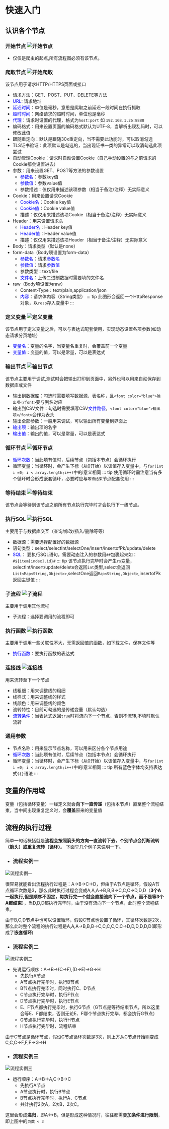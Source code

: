 # 快速入门

## 认识各个节点
### 开始节点 ![开始节点](/images/course/shape-start.png "shape-start.png")
- 仅仅是爬虫的起点,所有流程图必须有该节点。

### 爬取节点 ![开始爬取](/images/course/shape-request.png "shape-request.png")
该节点用于请求HTTP/HTTPS页面或接口

- 请求方法：GET、POST、PUT、DELETE等方法
- <font color="blue">URL</font>: 请求地址
- <font color="blue">延迟时间</font>：单位是毫秒，意思是爬取之前延迟一段时间在执行抓取
- <font color="blue">超时时间</font>：网络请求的超时时间，单位也是毫秒
- <font color="blue">代理</font>：请求时设置的代理，格式为`host:port` 如 `192.168.1.26:8888`
- 编码格式：用来设置页面的编码格式默认为UTF-8，当解析出现乱码时，可以修改此值
- 跟随重定向：默认是跟随30x重定向，当不需要此功能时，可以取消勾选
- TLS证书验证：此项默认是勾选的，当出现证书一类的异常可以取消勾选此项尝试
- 自动管理Cookie：请求时自动设置Cookie（自己手动设置的与之前请求的Cookie都会设置进去）
- 参数：用来设置GET、POST等方法的参数设置
    - <font color="blue">参数名</font>：参数key值
    - <font color="blue">参数值</font>：参数value值
    - 参数描述：仅仅用来描述该项参数（相当于备注/注释）无实际意义
- Cookie：用来设置请求Cookie
    - <font color="blue">Cookie名</font>：Cookie key值
    - <font color="blue">Cookie值</font>：Cookie value值
    - 描述：仅仅用来描述该项Cookie（相当于备注/注释）无实际意义
- Header：用来设置请求头
    - <font color="blue">Header名</font>：Header key值
    - <font color="blue">Header值</font>：Header value值
    - 描述：仅仅用来描述该项Header（相当于备注/注释）无实际意义
- Body：请求类型（默认是none）
- form-data（Body项设置为form-data）
    - <font color="blue">参数名</font>：请求<font color="blue">参数名</font>
    - <font color="blue">参数值</font>：请求<font color="blue">参数值</font>
    - 参数类型：text/file
    - <font color="blue">文件名</font>：上传二进制数据时需要填的文件名
- raw（Body项设置为raw）
    - Content-Type：text/plain,application/json
    - <font color="blue">内容</font>：请求体内容（String类型）
::: tip 
此图形会返回一个HttpResponse对象，以`resp`存入变量中
:::

### 定义变量 ![定义变量](/images/course/shape-var.png "shape-var.png")
该节点用于定义变量之后，可以与表达式配套使用，实现动态设置各项参数(如动态请求分页地址)

- <font color="blue">变量名</font>：变量的名字，当变量名重复时，会覆盖前一个变量
- <font color="blue">变量值</font>：变量的值，可以是常量，可以是表达式

### 输出节点 ![输出节点](/images/course/shape-output.png "shape-output.png")
该节点主要用于调试,测试时会把输出打印到页面中，另外也可以用来自动保存到数据库或文件

- 输出到数据库：勾选时需要填写数据源、表名称，且`<font color="blue">输出项</font>`要与列名对应
- 输出到CSV文件：勾选时需要填写CSV<font color="blue">文件路径</font>，`<font color="blue">输出项</font>`会作为表头
- 输出全部参数：一般用来调试，可以输出所有变量到界面上
- <font color="blue">输出项</font>：输出项的名字
- <font color="blue">输出值</font>：输出的值，可以是常量，可以是表达式

### 循环节点 ![循环节点](/images/course/shape-loop.png "shape-loop.png")
- <font color="blue">循环次数</font>：当此项有值时，后续节点（包括本节点）会循环执行
- 循环变量：当循环时，会产生下标（从0开始）以该值存入变量中，与``for(int i =0; i < array.length;i++)``中的i意义相同
::: tip 
使用循环时需注意当有多个循环时会形成嵌套循环，必要时应与`等待结束`节点配套使用
:::

### 等待结束 ![等待结束](/images/course/shape-forkjoin.png "shape-forkjoin.png")
该节点会等待到该节点之前所有节点执行完毕时才会执行下一级节点。

### 执行SQL ![执行SQL](/images/course/shape-sql.png "shape-sql.png")
主要用于与数据库交互（查询/修改/插入/删除等等）

- 数据源：需要选择配置好的数据源
- 语句类型：select/selectInt/selectOne/insert/insertofPk/update/delete
- <font color="blue">SQL</font>： 要执行SQL语句，需要动态注入的参数用`##`包裹起来如：`#${item[index].id}#`
::: tip 
该节点执行完毕时会产生`rs`变量，selectInt/insert/update/delete会返回`int`类型,select会返回`List<Map<String,Object>>`,selectOne返回`Map<String,Object>`,insertofPk返回主键值
:::


### 子流程 ![子流程](/images/course/shape-process.png "shape-process.png")
主要用于调用其他流程

- 子流程：选择要调用的流程即可

### 执行函数 ![执行函数](/images/course/shape-function.png "shape-function.png")
主要用于调用一些关联性不大，无需返回值的函数，如下载文件，保存文件等

- <font color="blue">执行函数</font>：要执行函数的表达式

### 连接线 ![连接线](/images/course/shape-arrow.png "shape-arrow.png")
用来流转至下一个节点

- 线粗细：用来调整线的粗细
- 线样式：用来调整线的样式
- 线颜色：用来调整线的颜色
- 流转特性：目前可勾选的是传递变量（默认勾选）
- <font color="blue">流转条件</font>：当表达式返回`true`时将流向下一个节点，否则不流转,不填时默认流转

### 通用参数
- 节点名称：用来显示节点名称，可以用来区分各个节点用途
- <font color="blue">循环次数</font>：当此项有值时，后续节点（包括本节点）会循环执行
- 循环变量：当循环时，会产生下标（从0开始）以该值存入变量中，与``for(int i =0; i < array.length;i++)``中的i意义相同
::: tip 
所有蓝色字体均支持表达式`${}`语法
:::

## 变量的作用域
变量（包括循环变量）一经定义就会**向下一直传递**（包括本节点）直至整个流程结束，当中间出现重复定义时，会**覆盖**原来的变量值

## 流程的执行过程
简单一句话概括就是**流程会按照箭头的方向一直流转下去**，**个别节点会打断流转（箭头）或重复流转（循环）**。
下面举几个例子来说明一下。
- ### 流程实例一
![流程实例一](/images/course/process-1.png "process-1.png")

很容易就能看出流程执行过程是：A->B->C->D，但由于A节点是循环，假设A节点循环次数是3，那么此时执行过程会变成A,A,A->B,B,B->C,C,C->D,D,D（**3个A一起执行,但是顺序不固定，每执行完一个就会直接流向下一个节点，而不是等3个A都结束**），当D,D,D都执行完毕时，由于没有流向下一个节点，此时整个流程结束。

由于B,C,D节点中也可以设置循环，假设C节点也设置了循环，其循环次数是2次，那么此时整个流程的执行过程是A,A,A->B,B,B->C,C,C,C,C,C->D,D,D,D,D,D(即形成了**嵌套循环**)
- ### 流程实例二
![流程实例二](/images/course/process-2.png "process-2.png")

- 先说运行顺序：A->B->(C->F),(D->E)->G->H
    - 先执行A节点
    - A节点执行完毕时，执行B节点
    - B节点执行完毕时，同时执行C、D节点
    - C节点执行完毕时，执行F节点
    - D节点执行完毕时，执行E节点
    - E、F节点都执行完毕时，执行G节点（G节点是等待结束节点，所以这里会等E、F都结束，否则无论E、F哪个节点执行完毕，都会执行G节点）
    - G节点执行完毕时，执行H节点
    - H节点执行完毕时，流程结束
    
由于C节点是循环节点，假设C节点循环次数是3次，则上方从C节点开始则变成C,C,C->F,F,F->G->H

- ### 流程实例三
![流程实例三](/images/course/process-3.png "process-3.png")

- 运行顺序：A->B->A,C->B->C
    - 先执行A节点
    - A节点执行时，执行B节点
    - B节点执行完毕时，执行A、C节点
    - 共计执行2次A，2次B，2次C。

这里会形成**递归**，即A<->B，但是形成这种情况时，往往都需要**加条件进行限制**，即上图中的`页数 < 3`